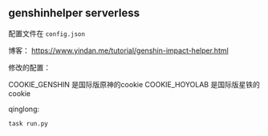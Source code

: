 genshinhelper serverless
---

配置文件在 `config.json`

博客：
https://www.yindan.me/tutorial/genshin-impact-helper.html


修改的配置：

COOKIE_GENSHIN 是国际版原神的cookie
COOKIE_HOYOLAB 是国际版星铁的cookie

qinglong:
```
task run.py
```